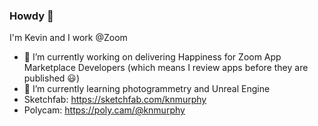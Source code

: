 ### Howdy 👋

I'm Kevin and I work @Zoom

- 🔭 I’m currently working on delivering Happiness for Zoom App Marketplace Developers (which means I review apps before they are published 😃)
- 🌱 I’m currently learning photogrammetry and Unreal Engine 
 - Sketchfab: https://sketchfab.com/knmurphy
 - Polycam: https://poly.cam/@knmurphy

<!--
**knmurphy/knmurphy** is a ✨ _special_ ✨ repository because its `README.md` (this file) appears on your GitHub profile.

Here are some ideas to get you started:


 ...
- 👯 I’m looking to collaborate on ...
- 🤔 I’m looking for help with ...
- 💬 Ask me about ...
- 📫 How to reach me: ...
- 😄 Pronouns: ...
- ⚡ Fun fact: ...
-->
